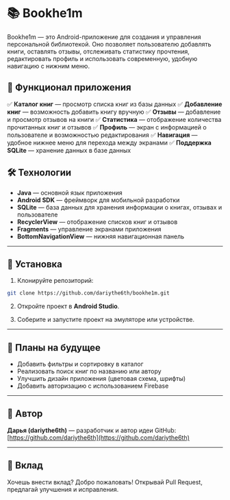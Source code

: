 # 📚 Bookhe1m

Bookhe1m — это Android-приложение для создания и управления персональной библиотекой. Оно позволяет пользователю добавлять книги, оставлять отзывы, отслеживать статистику прочтения, редактировать профиль и использовать современную, удобную навигацию с нижним меню.

## 🚀 Функционал приложения

✅ **Каталог книг** — просмотр списка книг из базы данных
✅ **Добавление книг** — возможность добавить книгу вручную
✅ **Отзывы** — добавление и просмотр отзывов на книги
✅ **Статистика** — отображение количества прочитанных книг и отзывов
✅ **Профиль** — экран с информацией о пользователе и возможностью редактирования
✅ **Навигация** — удобное нижнее меню для перехода между экранами
✅ **Поддержка SQLite** — хранение данных в базе данных

## 🛠️ Технологии

* **Java** — основной язык приложения
* **Android SDK** — фреймворк для мобильной разработки
* **SQLite** — база данных для хранения информации о книгах, отзывах и пользователе
* **RecyclerView** — отображение списков книг и отзывов
* **Fragments** — управление экранами приложения
* **BottomNavigationView** — нижняя навигационная панель

---

## 💾 Установка

1. Клонируйте репозиторий:

```bash
git clone https://github.com/dariythe6th/bookhe1m.git
```

2. Откройте проект в **Android Studio**.

3. Соберите и запустите проект на эмуляторе или устройстве.

---

## 📝 Планы на будущее

* Добавить фильтры и сортировку в каталог
* Реализовать поиск книг по названию или автору
* Улучшить дизайн приложения (цветовая схема, шрифты)
* Добавить авторизацию с использованием Firebase

---

## 🌟 Автор

**Дарья (dariythe6th)** — разработчик и автор идеи
GitHub: [https://github.com/dariythe6th](https://github.com/dariythe6th)

---

## 🤝 Вклад

Хочешь внести вклад? Добро пожаловать! Открывай Pull Request, предлагай улучшения и исправления.

